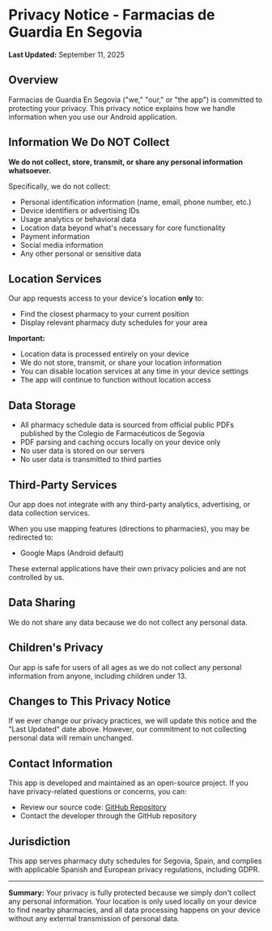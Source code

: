 # Privacy Notice - Farmacias de Guardia En Segovia

**Last Updated:** September 11, 2025

## Overview

Farmacias de Guardia En Segovia ("we," "our," or "the app") is committed to protecting your privacy. This privacy notice explains how we handle information when you use our Android application.

## Information We Do NOT Collect

**We do not collect, store, transmit, or share any personal information whatsoever.**

Specifically, we do not collect:
- Personal identification information (name, email, phone number, etc.)
- Device identifiers or advertising IDs
- Usage analytics or behavioral data
- Location data beyond what's necessary for core functionality
- Payment information
- Social media information
- Any other personal or sensitive data

## Location Services

Our app requests access to your device's location **only** to:
- Find the closest pharmacy to your current position
- Display relevant pharmacy duty schedules for your area

**Important:** 
- Location data is processed entirely on your device
- We do not store, transmit, or share your location information
- You can disable location services at any time in your device settings
- The app will continue to function without location access

## Data Storage

- All pharmacy schedule data is sourced from official public PDFs published by the Colegio de Farmacéuticos de Segovia
- PDF parsing and caching occurs locally on your device only
- No user data is stored on our servers
- No user data is transmitted to third parties

## Third-Party Services

Our app does not integrate with any third-party analytics, advertising, or data collection services.

When you use mapping features (directions to pharmacies), you may be redirected to:
- Google Maps (Android default)

These external applications have their own privacy policies and are not controlled by us.

## Data Sharing

We do not share any data because we do not collect any personal data.

## Children's Privacy

Our app is safe for users of all ages as we do not collect any personal information from anyone, including children under 13.

## Changes to This Privacy Notice

If we ever change our privacy practices, we will update this notice and the "Last Updated" date above. However, our commitment to not collecting personal data will remain unchanged.

## Contact Information

This app is developed and maintained as an open-source project. If you have privacy-related questions or concerns, you can:

- Review our source code: [GitHub Repository](https://github.com/bFollon/farmacias-de-guardia-segovia)
- Contact the developer through the GitHub repository

## Jurisdiction

This app serves pharmacy duty schedules for Segovia, Spain, and complies with applicable Spanish and European privacy regulations, including GDPR.

---

**Summary:** Your privacy is fully protected because we simply don't collect any personal information. Your location is only used locally on your device to find nearby pharmacies, and all data processing happens on your device without any external transmission of personal data.

